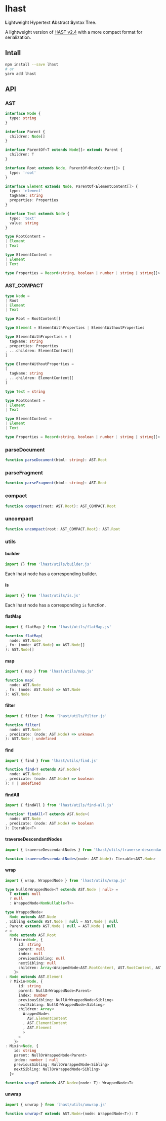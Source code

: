 # lhast
**L**ightweight **H**ypertext **A**bstract **S**yntax **T**ree.

A lightweight version of [HAST v2.4] with a more compact format for serialization.

[HAST v2.4]: https://github.com/syntax-tree/hast/tree/2.4.0

## Intall
```sh
npm install --save lhast
# or
yarn add lhast
```

## API
### AST
```ts
interface Node {
  type: string
}

interface Parent {
  children: Node[]
}

interface ParentOf<T extends Node[]> extends Parent {
  children: T
}

interface Root extends Node, ParentOf<RootContent[]> {
  type: 'root'
}

interface Element extends Node, ParentOf<ElementContent[]> {
  type: 'element'
  tagName: string
  properties: Properties
}

interface Text extends Node {
  type: 'text'
  value: string
}

type RootContent =
| Element
| Text

type ElementContent =
| Element
| Text

type Properties = Record<string, boolean | number | string | string[]>
```

### AST_COMPACT
```ts
type Node =
| Root
| Element
| Text

type Root = RootContent[]

type Element = ElementWithProperties | ElementWithoutProperties

type ElementWithProperties = [
  tagName: string
, properties: Properties
, ...children: ElementContent[]
]

type ElementWithoutProperties =
[
  tagName: string
, ...children: ElementContent[]
]

type Text = string

type RootContent =
| Element
| Text

type ElementContent =
| Element
| Text

type Properties = Record<string, boolean | number | string | string[]>
```

### parseDocument
```ts
function parseDocument(html: string): AST.Root
```

### parseFragment
```ts
function parseFragment(html: string): AST.Root
```

### compact
```ts
function compact(root: AST.Root): AST_COMPACT.Root
```

### uncompact
```ts
function uncompact(root: AST_COMPACT.Root): AST.Root
```

### utils
#### builder
```ts
import {} from 'lhast/utils/builder.js'
```

Each lhast node has a corresponding builder.

#### is
```ts
import {} from 'lhast/utils/is.js'
```

Each lhast node has a corresponding `is` function.

#### flatMap
```ts
import { flatMap } from 'lhast/utils/flatMap.js'

function flatMap(
  node: AST.Node
, fn: (node: AST.Node) => AST.Node[]
): AST.Node[]
```

#### map
```ts
import { map } from 'lhast/utils/map.js'

function map(
  node: AST.Node
, fn: (node: AST.Node) => AST.Node
): AST.Node
```

#### filter
```ts
import { filter } from 'lhast/utils/filter.js'

function filter(
  node: AST.Node
, predicate: (node: AST.Node) => unknown
): AST.Node | undefined
```

#### find
```ts
import { find } from 'lhast/utils/find.js'

function find<T extends AST.Node>(
  node: AST.Node
, predicate: (node: AST.Node) => boolean
): T | undefined
```

#### findAll
```ts
import { findAll } from 'lhast/utils/find-all.js'

function* findAll<T extends AST.Node>(
  node: AST.Node
, predicate: (node: AST.Node) => boolean
): Iterable<T>
```

#### traverseDescendantNodes
```ts
import { traverseDescendantNodes } from 'lhast/utils/traverse-descendant-nodes.js'

function traverseDescendantNodes(node: AST.Node): Iterable<AST.Node>
```

#### wrap
```ts
import { wrap, WrappedNode } from 'lhast/utils/wrap.js'

type NullOrWrappedNode<T extends AST.Node | null> =
  T extends null
  ? null
  : WrappedNode<NonNullable<T>>

type WrappedNode<
  Node extends AST.Node
, Sibling extends AST.Node | null = AST.Node | null
, Parent extends AST.Node | null = AST.Node | null
> =
  Node extends AST.Root
  ? Mixin<Node, {
      id: string
      parent: null
      index: null
      previousSibling: null
      nextSibling: null
      children: Array<WrappedNode<AST.RootContent, AST.RootContent, AST.Root>>
    }>
: Node extends AST.Element
  ? Mixin<Node, {
      id: string
      parent: NullOrWrappedNode<Parent>
      index: number
      previousSibling: NullOrWrappedNode<Sibling>
      nextSibling: NullOrWrappedNode<Sibling>
      children: Array<
        WrappedNode<
          AST.ElementContent
        , AST.ElementContent
        , AST.Element
        >
      >
    }>
: Mixin<Node, {
    id: string
    parent: NullOrWrappedNode<Parent>
    index: number | null
    previousSibling: NullOrWrappedNode<Sibling>
    nextSibling: NullOrWrappedNode<Sibling>
  }>

function wrap<T extends AST.Node>(node: T): WrappedNode<T>
```

#### unwrap
```ts
import { unwrap } from 'lhast/utils/unwrap.js'

function unwrap<T extends AST.Node>(node: WrappedNode<T>): T
```
